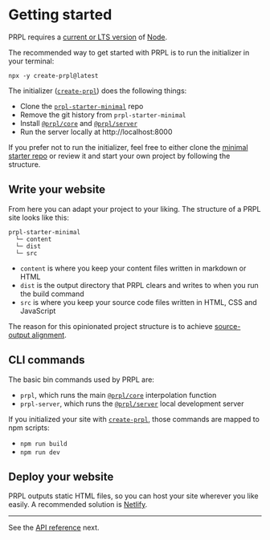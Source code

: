 <!--
title: Getting started
description: How to get started with PRPL, a modular static site generator built for longevity.
slug: /getting-started
order: 02
-->

# Getting started

PRPL requires a [current or LTS version](https://nodejs.org/en/about/releases/) of [Node](https://nodejs.org/en/).

The recommended way to get started with PRPL is to run the initializer in your terminal:

```shell
npx -y create-prpl@latest
```

The initializer ([`create-prpl`](https://github.com/tyhopp/create-prpl/blob/main/index.js)) does the following things:

- Clone the [`prpl-starter-minimal`](https://github.com/tyhopp/prpl-starter-minimal) repo
- Remove the git history from `prpl-starter-minimal`
- Install [`@prpl/core`](https://github.com/tyhopp/prpl/blob/main/packages/core/README.md) and [`@prpl/server`](https://github.com/tyhopp/prpl/blob/main/packages/server/README.md)
- Run the server locally at http://localhost:8000

If you prefer not to run the initializer, feel free to either clone the [minimal starter repo](https://github.com/tyhopp/prpl-starter-minimal)
or review it and start your own project by following the structure.

## Write your website

From here you can adapt your project to your liking. The structure of a PRPL site looks like this:

```asciidoc
prpl-starter-minimal
  └─ content
  └─ dist
  └─ src
```

- `content` is where you keep your content files written in markdown or HTML
- `dist` is the output directory that PRPL clears and writes to when you run the build command
- `src` is where you keep your source code files written in HTML, CSS and JavaScript

The reason for this opinionated project structure is to achieve [source-output alignment](design-decisions#source-output-alignment).

## CLI commands

The basic bin commands used by PRPL are:

- `prpl`, which runs the main [`@prpl/core`](https://github.com/tyhopp/prpl/blob/main/packages/core/README.md)
  interpolation function
- `prpl-server`, which runs the [`@prpl/server`](https://github.com/tyhopp/prpl/blob/main/packages/server/README.md) local development server

If you initialized your site with [`create-prpl`](https://github.com/tyhopp/create-prpl/blob/main/index.js), those
commands are mapped to npm scripts:

- `npm run build`
- `npm run dev`

## Deploy your website

PRPL outputs static HTML files, so you can host your site wherever you like easily. A recommended solution is
[Netlify](https://www.netlify.com).

---

See the [API reference](/api) next.
